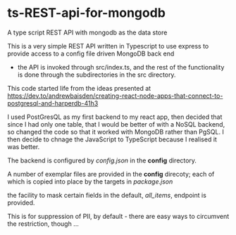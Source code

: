 # ts-REST-api-for-mongodb
A type script REST API with mongodb as the data store

This is a very simple REST API written in Typescript to use express to provide access to a config file driven MongoDB back end
- the API is invoked through src/index.ts, and the rest of the functionality is done through the subdirectories in the src directory.

This code started life from the ideas presented at https://dev.to/andrewbaisden/creating-react-node-apps-that-connect-to-postgresql-and-harperdb-41h3

I used PostGresQL as my first backend to my react app, then decided that since I had only one table, that I would be better of with a NoSQL backend, so
changed the code so that it worked with MongoDB rather than PgSQL. I then decide to chnage the JavaScript to TypeScript because I realised it was better.

The backend is configured by <em>config.json</em> in the <strong>config</strong> directory.

A number of exemplar files are provided in the <strong>config</strong> direcoty; each of which is copied into place by the targets in <em>package.json</em>

the facility to mask certain fields in the default, <em>all_items</em>, endpoint is provided.

This is for suppression of PII, by default - there are easy ways to circumvent the restriction, though ...
